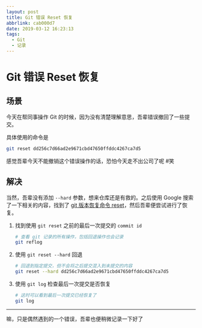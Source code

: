 ```yaml
---
layout: post
title: Git 错误 Reset 恢复
abbrlink: cab000d7
date: 2019-03-12 16:23:13
tags:
  - Git
  - 记录
---
```


# Git 错误 Reset 恢复

## 场景

今天在帮同事操作 Git 的时候，因为没有清楚理解意思，吾辈错误撤回了一些提交。

具体使用的命令是

```sh
git reset dd256c7d66ad2e9671cbd47650ffddc4267ca7d5
```

感觉吾辈今天不能撤销这个错误操作的话，恐怕今天走不出公司了呢 #笑

## 解决

当然，吾辈没有添加 `--hard` 参数，想来仓库还是有救的。之后使用 Google 搜索了一下相关的内容，找到了 [git 版本恢复命令 reset](http://www.voidcn.com/article/p-tfqxjpgj-bms.html)，然后吾辈便尝试进行了恢复。

1. 找到使用 `git reset` 之前的最后一次提交的 `commit id`

   ```sh
   # 查看 git 记录的所有操作，包括回退操作也会记录
   git reflog
   ```

2. 使用 `git reset --hard` 回退

   ```sh
   # 回退到指定提交，但不会将之后提交混入到未提交的内容
   git reset --hard dd256c7d66ad2e9671cbd47650ffddc4267ca7d5
   ```

3. 使用 `git log` 检查最后一次提交是否恢复

   ```sh
   # 这时可以看到最后一次提交已经恢复了
   git log
   ```

---

嘛，只是偶然遇到的一个错误，吾辈也便稍微记录一下好了
